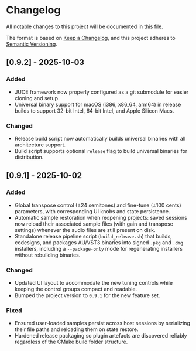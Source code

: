 # Changelog

All notable changes to this project will be documented in this file.

The format is based on [Keep a Changelog](https://keepachangelog.com/en/1.1.0/), and this project adheres to [Semantic Versioning](https://semver.org/spec/v2.0.0.html).

## [0.9.2] - 2025-10-03
### Added
- JUCE framework now properly configured as a git submodule for easier cloning and setup.
- Universal binary support for macOS (i386, x86_64, arm64) in release builds to support 32-bit Intel, 64-bit Intel, and Apple Silicon Macs.

### Changed
- Release build script now automatically builds universal binaries with all architecture support.
- Build script supports optional `release` flag to build universal binaries for distribution.

## [0.9.1] - 2025-10-02
### Added
- Global transpose control (±24 semitones) and fine-tune (±100 cents) parameters, with corresponding UI knobs and state persistence.
- Automatic sample restoration when reopening projects: saved sessions now reload their associated sample files (with gain and transpose settings) whenever the audio files are still present on disk.
- Standalone release pipeline script (`build_release.sh`) that builds, codesigns, and packages AU/VST3 binaries into signed `.pkg` and `.dmg` installers, including a `--package-only` mode for regenerating installers without rebuilding binaries.

### Changed
- Updated UI layout to accommodate the new tuning controls while keeping the control groups compact and readable.
- Bumped the project version to `0.9.1` for the new feature set.

### Fixed
- Ensured user-loaded samples persist across host sessions by serializing their file paths and reloading them on state restore.
- Hardened release packaging so plugin artefacts are discovered reliably regardless of the CMake build folder structure.
